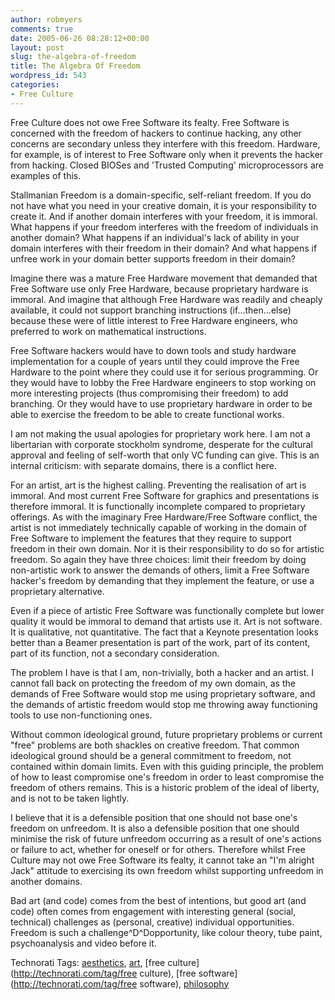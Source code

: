 ```yaml
---
author: robmyers
comments: true
date: 2005-06-26 08:28:12+00:00
layout: post
slug: the-algebra-of-freedom
title: The Algebra Of Freedom
wordpress_id: 543
categories:
- Free Culture
---
```


  
Free Culture does not owe Free Software its fealty. Free Software is concerned with the freedom of hackers to continue hacking, any other concerns are secondary unless they interfere with this freedom. Hardware, for example, is of interest to Free Software only when it prevents the hacker from hacking. Closed BIOSes and 'Trusted Computing' microprocessors are examples of this.  


  
Stallmanian Freedom is a domain-specific, self-reliant freedom. If you do not have what you need in your creative domain, it is your responsibility to create it. And if another domain interferes with your freedom, it is immoral. What happens if your freedom interferes with the freedom of individuals in another domain? What happens if an individual's lack of ability in your domain interferes with their freedom in their domain? And what happens if unfree work in your domain better supports freedom in their domain?  


  
Imagine there was a mature Free Hardware movement that demanded that Free Software use only Free Hardware, because proprietary hardware is immoral. And imagine that although Free Hardware was readily and cheaply available, it could not support branching instructions (if...then...else) because these were of little interest to Free Hardware engineers, who preferred to work on mathematical instructions.  


  
Free Software hackers would have to down tools and study hardware implementation for a couple of years until they could improve the Free Hardware to the point where they could use it for serious programming. Or they would have to lobby the Free Hardware engineers to stop working on more interesting projects (thus compromising their freedom) to add branching. Or they would have to use proprietary hardware in order to be able to exercise the freedom to be able to create functional works.  


  
I am not making the usual apologies for proprietary work here. I am not a libertarian with corporate stockholm syndrome, desperate for the cultural approval and feeling of self-worth that only VC funding can give. This is an internal criticism: with separate domains, there is a conflict here.  


  
For an artist, art is the highest calling. Preventing the realisation of art is immoral. And most current Free Software for graphics and presentations is therefore immoral. It is functionally incomplete compared to proprietary offerings. As with the imaginary Free Hardware/Free Software conflict, the artist is not immediately technically capable of working in the domain of Free Software to implement the features that they require to support freedom in their own domain. Nor it is their responsibility to do so for artistic freedom. So again they have three choices: limit their freedom by doing non-artistic work to answer the demands of others, limit a Free Software hacker's freedom by demanding that they implement the feature, or use a proprietary alternative.  


  
Even if a piece of artistic Free Software was functionally complete but lower quality it would be immoral to demand that artists use it. Art is not software. It is qualitative, not quantitative.  The fact that a Keynote presentation looks better than a Beamer presentation is part of the work, part of its content, part of its function, not a secondary consideration.  


  
The problem I have is that I am, non-trivially, both a hacker and an artist. I cannot fall back on protecting the freedom of my own domain, as the demands of Free Software would stop me using proprietary software, and the demands of artistic freedom would stop me throwing away functioning tools to use non-functioning ones.  


  
Without common ideological ground, future proprietary problems or current "free" problems are both shackles on creative freedom. That common ideological ground should be a general commitment to freedom, not contained within domain limits. Even with this guiding principle, the problem of how to least compromise one's freedom in order to least compromise the freedom of others remains. This is a historic problem of the ideal of liberty, and is not to be taken lightly.  


  
I believe that it is a defensible position that one should not base one's freedom on unfreedom. It is also a defensible position that one should minimise the risk of future unfreedom occurring as a result of one's actions or failure to act, whether for oneself or for others. Therefore whilst Free Culture may not owe Free Software its fealty, it cannot take an "I'm alright Jack" attitude to exercising its own freedom whilst supporting unfreedom in another domains.  


  
Bad art (and code) comes from the best of intentions, but good art (and code) often comes from engagement with interesting general (social, technical) challenges as (personal, creative) individual opportunities. Freedom is such a challenge^D^Dopportunity, like colour theory, tube paint, psychoanalysis and video before it.  


  


Technorati Tags: [aesthetics](http://technorati.com/tag/aesthetics), [art](http://technorati.com/tag/art), [free culture](http://technorati.com/tag/free culture), [free software](http://technorati.com/tag/free software), [philosophy](http://technorati.com/tag/philosophy)

  


